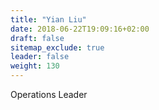 ```yaml
---
title: "Yian Liu"
date: 2018-06-22T19:09:16+02:00
draft: false
sitemap_exclude: true
leader: false
weight: 130
---
```


Operations Leader
